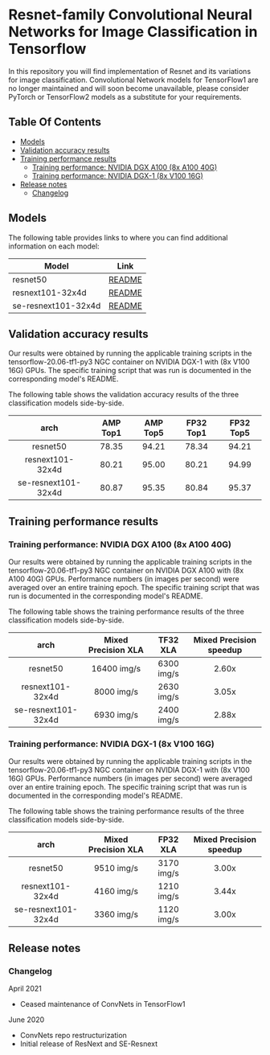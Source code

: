 # Resnet-family Convolutional Neural Networks for Image Classification in Tensorflow

In this repository you will find implementation of Resnet and its variations for image classification.
Convolutional Network models for TensorFlow1 are no longer maintained and will soon become unavailable, please consider PyTorch or TensorFlow2 models as a substitute for your requirements.

## Table Of Contents

* [Models](#models)
* [Validation accuracy results](#validation-accuracy-results)
* [Training performance results](#training-performance-results)
  * [Training performance: NVIDIA DGX A100 (8x A100 40G)](#training-performance-nvidia-dgx-a100-8x-a100-40g)
  * [Training performance: NVIDIA DGX-1 (8x V100 16G)](#training-performance-nvidia-dgx-1-8x-v100-16g)
* [Release notes](#release-notes)
  * [Changelog](#changelog)


## Models

The following table provides links to where you can find additional information on each model:

| **Model** | **Link**|
|-----------|---------|
| resnet50 | [README](./resnet50v1.5/README.md) |
| resnext101-32x4d | [README](./resnext101-32x4d/README.md) |
| se-resnext101-32x4d | [README](./se-resnext101-32x4d/README.md) |

## Validation accuracy results

Our results were obtained by running the applicable training scripts in the tensorflow-20.06-tf1-py3 NGC container 
on NVIDIA DGX-1 with (8x V100 16G) GPUs. The specific training script that was run is documented in the corresponding model's README.

The following table shows the validation accuracy results of the 
three classification models side-by-side.


| **arch** | **AMP Top1** | **AMP Top5** | **FP32 Top1** | **FP32 Top5** |
|:-:|:-:|:-:|:-:|:-:|
| resnet50            | 78.35 | 94.21 | 78.34 | 94.21 |
| resnext101-32x4d    | 80.21 | 95.00 | 80.21 | 94.99 |
| se-resnext101-32x4d | 80.87 | 95.35 | 80.84 | 95.37 |

## Training performance results

### Training performance: NVIDIA DGX A100 (8x A100 40G)

Our results were obtained by running the applicable 
training scripts in the tensorflow-20.06-tf1-py3 NGC container 
on NVIDIA DGX A100 with (8x A100 40G) GPUs. 
Performance numbers (in images per second) 
were averaged over an entire training epoch.
The specific training script that was run is documented 
in the corresponding model's README.

The following table shows the training performance results of the 
three classification models side-by-side.


| **arch** | **Mixed Precision XLA** | **TF32 XLA** | **Mixed Precision speedup** |
|:-:|:-:|:-:|:-:|
| resnet50            | 16400 img/s | 6300 img/s | 2.60x |
| resnext101-32x4d    | 8000 img/s | 2630 img/s | 3.05x |
| se-resnext101-32x4d | 6930 img/s | 2400 img/s | 2.88x |

### Training performance: NVIDIA DGX-1 (8x V100 16G)

Our results were obtained by running the applicable 
training scripts in the tensorflow-20.06-tf1-py3 NGC container 
on NVIDIA DGX-1 with (8x V100 16G) GPUs. 
Performance numbers (in images per second) 
were averaged over an entire training epoch.
The specific training script that was run is documented 
in the corresponding model's README.

The following table shows the training performance results of the 
three classification models side-by-side.


| **arch** | **Mixed Precision XLA** | **FP32 XLA** | **Mixed Precision speedup** |
|:-:|:-:|:-:|:-:|
| resnet50            | 9510 img/s | 3170 img/s | 3.00x |
| resnext101-32x4d    | 4160 img/s | 1210 img/s | 3.44x |
| se-resnext101-32x4d | 3360 img/s | 1120 img/s | 3.00x |

## Release notes

### Changelog

April 2021
  - Ceased maintenance of ConvNets in TensorFlow1

June 2020
  - ConvNets repo restructurization
  - Initial release of ResNext and SE-Resnext
